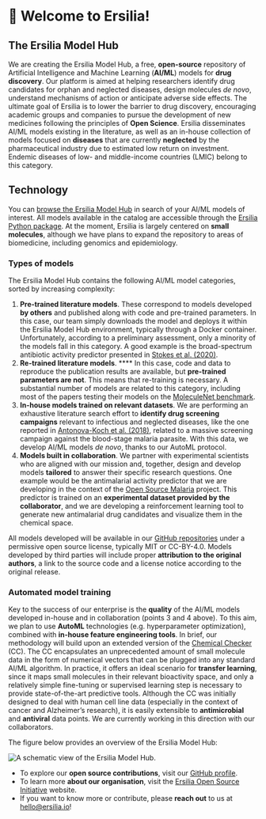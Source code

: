# 🤗 Welcome to Ersilia!

## The Ersilia Model Hub

We are creating the Ersilia Model Hub, a free, **open-source** repository of Artificial Intelligence and Machine Learning (**AI/ML**) models for **drug discovery**. Our platform is aimed at helping researchers identify drug candidates for orphan and neglected diseases, design molecules _de novo_, understand mechanisms of action or anticipate adverse side effects. The ultimate goal of Ersilia is to lower the barrier to drug discovery, encouraging academic groups and companies to pursue the development of new medicines following the principles of **Open Science**. Ersilia disseminates AI/ML models existing in the literature, as well as an in-house collection of models focused on **diseases** that are currently **neglected** by the pharmaceutical industry due to estimated low return on investment. Endemic diseases of low- and middle-income countries (LMIC) belong to this category.

## Technology

You can [browse the Ersilia Model Hub](https://airtable.com/shrUcrUnd7jB9ChZV) in search of your AI/ML models of interest. All models available in the catalog are accessible through the [Ersilia Python package](https://github.com/ersilia-os/ersilia). At the moment, Ersilia is largely centered on **small molecules**, although we have plans to expand the repository to areas of biomedicine, including genomics and epidemiology.

### **Types of models**

The Ersilia Model Hub contains the following AI/ML model categories, sorted by increasing complexity:

1. **Pre-trained literature models**. These correspond to models developed **by others** and published along with code and pre-trained parameters. In this case, our team simply downloads the model and deploys it within the Ersilia Model Hub environment, typically through a Docker container. Unfortunately, according to a preliminary assessment, only a minority of the models fall in this category. A good example is the broad-spectrum antibiotic activity predictor presented in [Stokes et al. (2020)](https://pubmed.ncbi.nlm.nih.gov/32084340/).
2. **Re-trained literature models**. \*\*\*\* In this case, code and data to reproduce the publication results are available, but **pre-trained parameters are not**. This means that re-training is necessary. A substantial number of models are related to this category, including most of the papers testing their models on the [MoleculeNet benchmark](https://pubs.rsc.org/en/content/articlelanding/2018/sc/c7sc02664a).
3. **In-house models trained on relevant datasets**. We are performing an exhaustive literature search effort to **identify drug screening campaigns** relevant to infectious and neglected diseases, like the one reported in [Antonova-Koch et al. (2018)](https://www.science.org/doi/10.1126/science.aat9446), related to a massive screening campaign against the blood-stage malaria parasite. With this data, we develop AI/ML models _de novo_, thanks to our AutoML protocol.
4. **Models built in collaboration**. We partner with experimental scientists who are aligned with our mission and, together, design and develop models **tailored** to answer their specific research questions. One example would be the antimalarial activity predictor that we are developing in the context of the [Open Source Malaria](http://opensourcemalaria.org) project. This predictor is trained on an **experimental dataset provided by the collaborator**, and we are developing a reinforcement learning tool to generate new antimalarial drug candidates and visualize them in the chemical space.

All models developed will be available in our [GitHub repositories](https://github.com/ersilia-os/) under a permissive open source license, typically MIT or CC-BY-4.0. Models developed by third parties will include proper **attribution to the original authors**, a link to the source code and a license notice according to the original release.

### Automated model training

Key to the success of our enterprise is the **quality** of the AI/ML models developed in-house and in collaboration (points 3 and 4 above). To this aim, we plan to use **AutoML** technologies (e.g. hyperparameter optimization), combined with **in-house feature engineering tools**. In brief, our methodology will build upon an extended version of the [Chemical Checker](https://bioactivitysignatures.org) (CC). The CC encapsulates an unprecedented amount of small molecule data in the form of numerical vectors that can be plugged into any standard AI/ML algorithm. In practice, it offers an ideal scenario for **transfer learning**, since it maps small molecules in their relevant bioactivity space, and only a relatively simple fine-tuning or supervised learning step is necessary to provide state-of-the-art predictive tools. Although the CC was initially designed to deal with human cell line data (especially in the context of cancer and Alzheimer’s research), it is easily extensible to **antimicrobial** and **antiviral** data points. We are currently working in this direction with our collaborators.

The figure below provides an overview of the Ersilia Model Hub:

![A schematic view of the Ersilia Model Hub.](<.gitbook/assets/Ersilia\_Hub-02 (1).png>)

* To explore our **open source contributions**, visit our [GitHub profile](https://github.com/ersilia-os/).
* To learn more **about our organisation**, visit the [Ersilia Open Source Initiative](https://ersilia.io) website.
* If you want to know more or contribute, please **reach out** to us at [hello@ersilia.io](mailto:hello@ersilia.io)!
